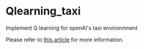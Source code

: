 # Qlearning_taxi
Implement Q learning for openAI's taxi environmnent

Please refer to [this article](https://www.datamachinist.com/reinforcement-learning/part-2-q-learning-to-solve-the-taxi-problem/) for more information.

